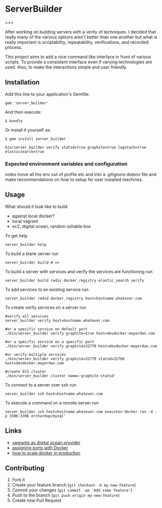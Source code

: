 # ServerBuilder
===

After working on building servers with a verity of techniques. I decided that really many of the various options aren't better than one another but what is really important is scriptability, repeatability, verifications, and recorded process.

This project aims to add a nice command like interface in front of various scripts. To provide a consistent interface even if varying technologies are used. Also, to make the interactions simple and user friendly.

## Installation

Add this line to your application's Gemfile:

    gem 'server_builder'

And then execute:

    $ bundle

Or install it yourself as:

    $ gem install server_builder
    
    bin/server_builder verify statsd=true graphite=true logstash=true elasticsearch=true

### Expected environment variables and configuration

notes move all the env out of profile etc and into a .gitignore dotenv file and make recommendations on how to setup for user installed machines.

## Usage

What should it look like to build 

* against local docker?
* local vagrant
* ec2, digital ocean, random sshable box

To get help

	server_builder help

To build a blank server run

	server_builder build # =>

To build a server with services and verify the services are functioning run

	server_builder build redis docker_registry elastic_search verify
	
To add services to an existing service run

	server_builder redid docker_registry host=hostname.whatever.com
	
To create verify services on a server run

    #verify all services
	server_builder verify host=hostname.whatever.com
	
	#or a specific service on default port
	./bin/server_builder verify graphite=true host=devdocker.mayerdan.com
	
	#or a specific service on a specific port
	./bin/server_builder verify graphite=32770 host=devdocker.mayerdan.com
	
	#or verify multiple services
	./bin/server_builder verify graphite=32770 statsd=32768 host=devdocker.mayerdan.com
	
	#create ECS cluster
	./bin/server_builder cluster name='graphite-statsd'
	
To connect to a server over ssh run

	server_builder ssh host=hostname.whatever.com

To execute a command on a remote server run

	server_builder ssh host=hostname.whatever.com execute='docker run -d -p 3306:3306 orchardup/mysql'

## Links

* [vagrants as digital ocean provider](https://www.digitalocean.com/community/articles/how-to-use-digitalocean-as-your-provider-in-vagrant-on-an-ubuntu-12-10)
* [assigning ports with Docker](http://stackoverflow.com/questions/18497564/assigning-vhosts-to-docker-ports)
* [how to scale docker in production](http://stackoverflow.com/questions/18285212/how-to-scale-docker-containers-in-production)

## Contributing

1. Fork it
2. Create your feature branch (`git checkout -b my-new-feature`)
3. Commit your changes (`git commit -am 'Add some feature'`)
4. Push to the branch (`git push origin my-new-feature`)
5. Create new Pull Request
